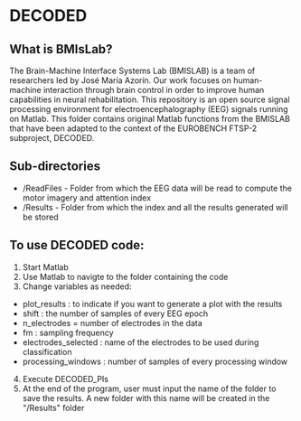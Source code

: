 # DECODED
## What is BMIsLab?
The Brain-Machine Interface Systems Lab (BMISLAB) is a team of researchers led by José María Azorín. Our work focuses on human-machine interaction through brain control in order to improve human capabilities in neural rehabilitation. This repository is an open source signal processing environment for electroencephalography (EEG) signals running on Matlab. This folder contains original Matlab functions from the BMISLAB that have been adapted to the context of the EUROBENCH FTSP-2 subproject, DECODED.

## Sub-directories
- /ReadFiles - Folder from which the EEG data will be read to compute the motor imagery and attention index
- /Results - Folder from which the index and all the results generated will be stored

## To use DECODED code:
1. Start Matlab
2. Use Matlab to navigte to the folder containing the code
3. Change variables as needed:
  - plot_results : to indicate if you want to generate a plot with the results
  - shift : the number of samples of every EEG epoch
  - n_electrodes = number of electrodes in the data
  - fm : sampling frequency
  - electrodes_selected : name of the electrodes to be used during classification
  - processing_windows : number of samples of every processing window
4. Execute DECODED_PIs
5. At the end of the program, user must input the name of the folder to save the results. A new folder with this name will be created in the "/Results" folder
